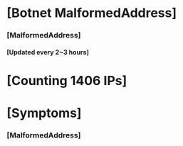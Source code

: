 # [Botnet MalformedAddress]
### [MalformedAddress]
#### [Updated every 2~3 hours]

# [Counting 1406 IPs]

# [Symptoms] 
###   [MalformedAddress]
